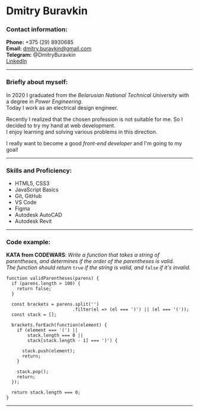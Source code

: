 # Dmitry Buravkin

### Contact information:

**Phone:** +375 (29) 8930685  
**Email:** dmitry.buravkin@gmail.com  
**Telegram:** @DmitryBuravkin  
[LinkedIn](https://www.linkedin.com/in/dmitry-buravkin-6168b9219/)  

***

### Briefly about myself: 

In 2020 I graduated from the _Belarusian National Technical University_ with a degree in _Power Engineering_.  
Today I work as an electrical design engineer.  

Recently I realized that the chosen profession is not suitable for me. So I decided to try my hand at web development.  
I enjoy learning and solving various problems in this direction.  

I really want to become a good _front-end developer_ and I'm going to my goal!

***

### Skills and Proficiency:

* HTML5, CSS3  
* JavaScript Basics  
* Git, GitHub  
* VS Code
* Figma  
* Autodesk AutoCAD
* Autodesk Revit

***

### Code example:

**KATA from CODEWARS**: _Write a function that takes a string of parentheses, and determines if the order of the parentheses is valid._  
_The function should return_ `true` _if the string is valid, and_ `false` _if it's invalid._

```
function validParentheses(parens) {
  if (parens.length > 100) {
    return false;
  }
      
  const brackets = parens.split('')
                         .filter(el => (el === ')') || (el === '('));  
  const stack = [];
  
  brackets.forEach(function(element) {
    if (element === '(') || 
        stack.length === 0 ||
        stack[stack.length - 1] === ')') {
      
      stack.push(element);
      return;
    } 
    
    stack.pop();
    return;
  });
  
  return stack.length === 0;
}
```
***